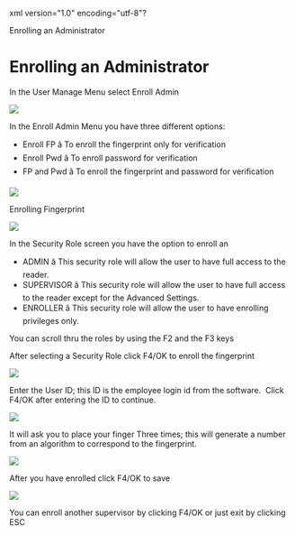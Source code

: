 xml version="1.0" encoding="utf-8"?





Enrolling an Administrator




# Enrolling an Administrator

In the User Manage Menu select Enroll Admin

![](/img/image421.gif)

In the Enroll Admin Menu you have three different options:

* Enroll FP â To enroll the fingerprint only for verification
* Enroll Pwd â To enroll password for verification
* FP and Pwd â To enroll the fingerprint and password for verification

![](/img/image422.gif)

Enrolling Fingerprint

![](/img/image425.gif)

In the Security Role screen you have the option to enroll an

* ADMIN â This security role will allow the user to have full access to the reader.
* SUPERVISOR â This security role will allow the user to have full access to the reader except for the Advanced Settings.
* ENROLLER â This security role will allow the user to have enrolling privileges only.

You can scroll thru the roles by using the F2 and the F3 keys

After selecting a Security Role click F4/OK to enroll the fingerprint

![](/img/image424.gif)

Enter the User ID; this ID is the employee login id from the software.  Click F4/OK after entering the ID to continue.

![](/img/image424.gif)

It will ask you to place your finger Three times; this will generate a number from an algorithm to correspond to the fingerprint.

![](/img/image427.gif)

After you have enrolled click F4/OK to save

![](/img/image422.gif)

You can enroll another supervisor by clicking F4/OK or just exit by clicking ESC